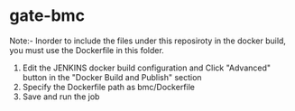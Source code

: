 # gate-bmc

Note:- Inorder to include the files under this reposiroty in the docker build, you must use the Dockerfile in this folder.

1) Edit the JENKINS docker build configuration and Click "Advanced" button in the "Docker Build and Publish" section
2) Specify the Dockerfile path as bmc/Dockerfile
3) Save and run the job